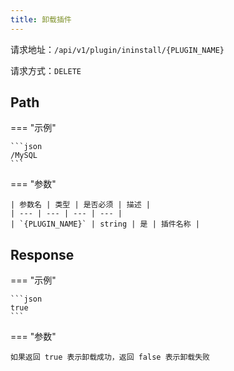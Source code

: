 ```yaml
---
title: 卸载插件
---
```


请求地址：`/api/v1/plugin/ininstall/{PLUGIN_NAME}`

请求方式：`DELETE`

## Path

=== "示例"
    
    ```json
    /MySQL
    ```

=== "参数"

    | 参数名 | 类型 | 是否必须 | 描述 |
    | --- | --- | --- | --- |
    | `{PLUGIN_NAME}` | string | 是 | 插件名称 |

## Response

=== "示例"

    ```json
    true
    ```

=== "参数"

    如果返回 true 表示卸载成功，返回 false 表示卸载失败
